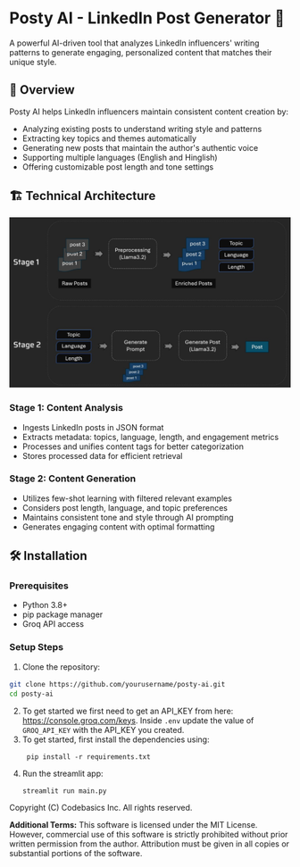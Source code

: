 # Posty AI - LinkedIn Post Generator 🚀

A powerful AI-driven tool that analyzes LinkedIn influencers' writing patterns to generate engaging, personalized content that matches their unique style.

## 📖 Overview

Posty AI helps LinkedIn influencers maintain consistent content creation by:
- Analyzing existing posts to understand writing style and patterns
- Extracting key topics and themes automatically
- Generating new posts that maintain the author's authentic voice
- Supporting multiple languages (English and Hinglish)
- Offering customizable post length and tone settings

## 🏗️ Technical Architecture

<img src="resources/architecture.jpg"/>

### Stage 1: Content Analysis
- Ingests LinkedIn posts in JSON format
- Extracts metadata: topics, language, length, and engagement metrics
- Processes and unifies content tags for better categorization
- Stores processed data for efficient retrieval

### Stage 2: Content Generation
- Utilizes few-shot learning with filtered relevant examples
- Considers post length, language, and topic preferences
- Maintains consistent tone and style through AI prompting
- Generates engaging content with optimal formatting

## 🛠️ Installation

### Prerequisites
- Python 3.8+
- pip package manager
- Groq API access

### Setup Steps

1. Clone the repository:
```bash
git clone https://github.com/yourusername/posty-ai.git
cd posty-ai
```
2. To get started we first need to get an API_KEY from here: https://console.groq.com/keys. Inside `.env` update the value of `GROQ_API_KEY` with the API_KEY you created. 
3. To get started, first install the dependencies using:
    ```commandline
     pip install -r requirements.txt
    ```
4. Run the streamlit app:
   ```commandline
   streamlit run main.py
   ```
Copyright (C) Codebasics Inc. All rights reserved.


**Additional Terms:**
This software is licensed under the MIT License. However, commercial use of this software is strictly prohibited without prior written permission from the author. Attribution must be given in all copies or substantial portions of the software.
